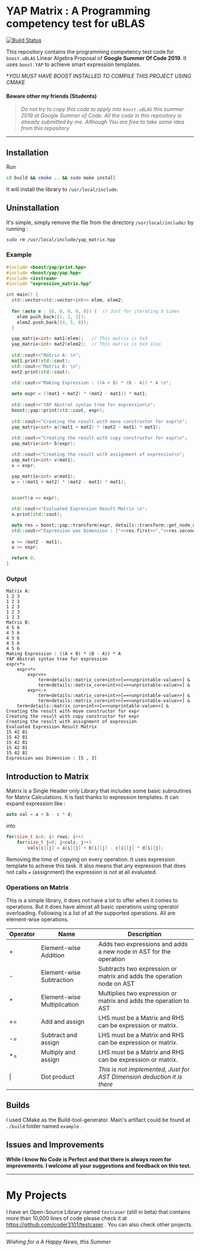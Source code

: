 # YAP Matrix : A Programming competency test for uBLAS

[![Build 
Status](https://travis-ci.org/coder3101/gsoc19-boost-test.svg?branch=with-yap)](https://travis-ci.org/coder3101/gsoc19-boost-test)

This repository contains the programming competency test code for `boost.uBLAS` Linear Algebra Proposal of **Google Summer Of Code 2019**. It uses `boost.YAP` to achieve smart expression templates.

**YOU MUST HAVE BOOST INSTALLED TO COMPILE  THIS PROJECT USING CMAKE*

#### Beware other my friends (Students)

> *Do not try to copy this code to apply into `boost.uBLAS` this summer 2019 at Google Summer of Code. All the code in this repository is already submitted by me. Although You are free to take some idea from this repository*

---

## Installation

Run 

```bash
cd build && cmake .. && sudo make install
```

It will install the library to `/usr/local/include`.

## Uninstallation

It's simple, simply remove the file from the directory `/usr/local/include/` by running :

```bash
sudo rm /usr/local/include/yap_matrix.hpp
```

### Example
```cpp
#include <boost/yap/print.hpp>
#include <boost/yap/yap.hpp>
#include <iostream>
#include "expression_matrix.hpp"

int main() {
  std::vector<std::vector<int>> elem, elem2;
  
  for (auto e : {0, 0, 0, 0, 0}) {  // Just for iterating 5 times
    elem.push_back({1, 2, 3});
    elem2.push_back({4, 5, 6});
  }

  yap_matrix<int> mat1(elem);   // This matrix is 5x3
  yap_matrix<int> mat2(elem2);  // This matrix is 5x3 also
  
  std::cout<<"Matrix A: \n";
  mat1.print(std::cout);
  std::cout<<"Matrix B: \n";
  mat2.print(std::cout);

  std::cout<<"Making Expression : ((A + B) * (B - A)) * A \n";
  
  auto expr = ((mat1 + mat2) * (mat2 - mat1)) * mat1;
  
  std::cout<<"YAP Abstrat syntax tree for expression\n";
  boost::yap::print(std::cout, expr);
  
  std::cout<<"Creating the result with move constructor for expr\n";
  yap_matrix<int> a((mat1 + mat2) * (mat2 - mat1) * mat1);
  
  std::cout<<"Creating the result with copy constructor for expr\n";
  yap_matrix<int> b(expr);

  std::cout<<"Creating the result with assignment of expression\n";
  yap_matrix<int> v(mat1);
  v = expr;

  yap_matrix<int> w(mat1);
  w = ((mat1 + mat2) * (mat2 - mat1) * mat1);
  

  assert(a == expr);

  std::cout<<"Evaluated Expression Result Matrix \n";
  a.print(std::cout);

  auto res = boost::yap::transform(expr, details::transform::get_node_dimension{});
  std::cout<<"Expression was Dimension : ["<<res.first<<","<<res.second << "]\n"; 
  
  a += (mat2 - mat1);
  a += expr;

  return 0;
}


```
### Output
```
Matrix A: 
1 2 3 
1 2 3 
1 2 3 
1 2 3 
1 2 3 
Matrix B: 
4 5 6 
4 5 6 
4 5 6 
4 5 6 
4 5 6 
Making Expression : ((A + B) * (B - A)) * A 
YAP Abstrat syntax tree for expression
expr<*>
    expr<*>
        expr<+>
            term<details::matrix_core<int>>[=<<unprintable-value>>] &
            term<details::matrix_core<int>>[=<<unprintable-value>>] &
        expr<->
            term<details::matrix_core<int>>[=<<unprintable-value>>] &
            term<details::matrix_core<int>>[=<<unprintable-value>>] &
    term<details::matrix_core<int>>[=<<unprintable-value>>] &
Creating the result with move constructor for expr
Creating the result with copy constructor for expr
Creating the result with assignment of expression
Evaluated Expression Result Matrix 
15 42 81 
15 42 81 
15 42 81 
15 42 81 
15 42 81 
Expression was Dimension : [5 , 3]
```

## Introduction to Matrix

Matrix is a Single Header only Library that includes some basic subroutines for Matrix Calculations. It is fast thanks to expression templates. It can expand expression like :

```cpp
auto val = a + b - c * d;
```

into

```cpp
for(size_t i=0; i< rows; i++)
    for(size_t j=0; j<cols; j++)
        vals[i][j] = a[i][j] + b[i][j] - c[i][j] * d[i][j];
```

Removing the time of copying on every operation. It uses expression template to achieve this task. It also means that any expression that does not calls `=` (assignment) the expression is not at all evaluated. 

### Operations on Matrix

This is a simple library, it does not have a lot to offer when it comes to operations. But it does have almost all basic operations using operator overloading. Following is a list of all the supported operations. All are element-wise operations.



|      Operator| Name |      Description|
| ---- | ---- | ---- |
| + | Element-wise Addition | Adds two expressions and adds a new node in AST for the operation |
| - | Element-wise Subtraction | Subtracts two expression or matrix and adds the operation node on AST |
| * | Element-wise Multiplication | Multiplies two expression or matrix and adds the operation to AST |
| += | Add and assign | LHS must be a Matrix and RHS can be expression or matrix. |
| -= | Subtract and assign | LHS must be a Matrix and RHS can be expression or matrix. |
| *= | Multiply and assign | LHS must be a Matrix and RHS can be expression or matrix. |
| \| | Dot product | *This is not implemented, Just for AST Dimension deduction it is there* |




## Builds

I used CMake as the Build-tool-generator. Main's artifact could be found at `./build` folder named `example` . 


## Issues and Improvements

**While I know No Code is Perfect and that there is always room for improvements. I welcome all your suggestions and feedback on this test.**

---

# My Projects

I have an Open-Source Library named `testcaser` (still in beta) that contains more than 10,000 lines of code please check it at https://github.com/coder3101/testcaser .  You can also check other projects.

---



*Wishing for a A Happy News, this Summer*